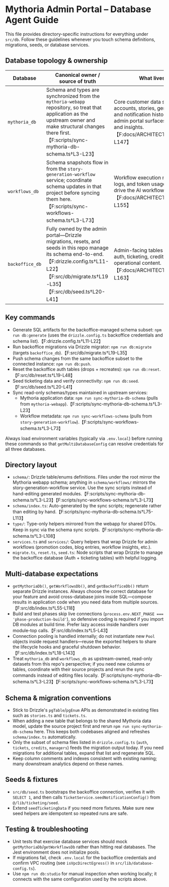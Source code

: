# Mythoria Admin Portal – Database Agent Guide

This file provides directory-specific instructions for everything under `src/db`. Follow these guidelines whenever you touch schema definitions, migrations, seeds, or database services.

## Database topology & ownership
| Database | Canonical owner / source of truth | What lives here | Access helpers |
| --- | --- | --- | --- |
| `mythoria_db` | Schema and types are synchronized from the `mythoria-webapp` repository, so treat that application as the upstream owner and make structural changes there first.【F:scripts/sync-mythoria-db-schema.ts†L3-L23】 | Core customer data such as accounts, stories, generated assets, and notification history that the admin portal surfaces for moderation and insights.【F:docs/ARCHITECTURE.md†L141-L147】 | Use `getMythoriaDb()` for Drizzle queries or the `db.mythoria` export when you only need the pooled client.【F:src/db/index.ts†L55-L118】 |
| `workflows_db` | Schema snapshots flow in from the `story-generation-workflow` service; coordinate schema updates in that project before syncing them here.【F:scripts/sync-workflows-schema.ts†L3-L73】 | Workflow execution metadata, run logs, and token usage metrics that drive the AI workflow dashboards.【F:docs/ARCHITECTURE.md†L149-L155】 | Use `getWorkflowsDb()` or `db.workflows`—they share the same pooled connection management as the other databases.【F:src/db/index.ts†L55-L118】 |
| `backoffice_db` | Fully owned by the admin portal—Drizzle migrations, resets, and seeds in this repo manage its schema end-to-end.【F:drizzle.config.ts†L11-L22】【F:src/db/migrate.ts†L19-L35】【F:src/db/seed.ts†L20-L41】 | Admin-facing tables for managers, auth, ticketing, credits, and other operational content.【F:docs/ARCHITECTURE.md†L157-L163】 | Prefer the shared `getBackofficeDb()` helper or `db.backoffice`; avoid instantiating your own `Pool` instances.【F:src/db/index.ts†L55-L118】 |

## Key commands
- Generate SQL artifacts for the backoffice-managed schema subset: `npm run db:generate` (uses the `drizzle.config.ts` backoffice credentials and schema list).【F:drizzle.config.ts†L11-L22】
- Run backoffice migrations via Drizzle migrator: `npm run db:migrate` (targets `backoffice_db`).【F:src/db/migrate.ts†L19-L35】
- Push schema changes from the same backoffice subset to the connected instance: `npm run db:push`.
- Reset the backoffice auth tables (drops + recreates): `npm run db:reset`.【F:src/db/reset.ts†L19-L48】
- Seed ticketing data and verify connectivity: `npm run db:seed`.【F:src/db/seed.ts†L20-L41】
- Sync read-only schemas/types maintained in upstream services:
  - Mythoria application data: `npm run sync-mythoria-db-schema` (pulls from `mythoria-webapp`).【F:scripts/sync-mythoria-db-schema.ts†L3-L23】
  - Workflow metadata: `npm run sync-workflows-schema` (pulls from `story-generation-workflow`).【F:scripts/sync-workflows-schema.ts†L3-L73】

Always load environment variables (typically via `.env.local`) before running these commands so that `getMultiDatabaseConfig` can resolve credentials for all three databases.

## Directory layout
- `schema/`: Drizzle table/enums definitions. Files under the root mirror the Mythoria webapp schema; anything in `schema/workflows/` mirrors the story-generation-workflow service. Use the sync scripts instead of hand-editing generated modules.【F:scripts/sync-mythoria-db-schema.ts†L3-L23】【F:scripts/sync-workflows-schema.ts†L3-L73】
- `schema/index.ts`: Auto-generated by the sync scripts; regenerate rather than editing by hand.【F:scripts/sync-mythoria-db-schema.ts†L75-L113】
- `type/`: Type-only helpers mirrored from the webapp for shared DTOs. Keep in sync via the schema sync scripts.【F:scripts/sync-mythoria-db-schema.ts†L3-L108】
- `services.ts` and `services/`: Query helpers that wrap Drizzle for admin workflows (promotion codes, blog entries, workflow insights, etc.).
- `migrate.ts`, `reset.ts`, `seed.ts`: Node scripts that wrap Drizzle to manage the backoffice database (Auth + ticketing tables) with helpful logging.

## Multi-database expectations
- `getMythoriaDb()`, `getWorkflowsDb()`, and `getBackofficeDb()` return separate Drizzle instances. Always choose the correct database for your feature and avoid cross-database joins inside SQL—compose results in application code when you need data from multiple sources.【F:src/db/index.ts†L55-L118】
- Build and test phases skip live connections (`process.env.NEXT_PHASE === 'phase-production-build'`), so defensive coding is required if you import DB modules at build time. Prefer lazy access inside handlers over module-top calls.【F:src/db/index.ts†L5-L43】
- Connection pooling is handled internally; do not instantiate new `Pool` objects inside request handlers—reuse the exported helpers to share the lifecycle hooks and graceful shutdown behavior.【F:src/db/index.ts†L18-L143】
- Treat `mythoria_db` and `workflows_db` as upstream-owned, read-only datasets from this repo's perspective; if you need new columns or tables, coordinate with their source projects and rerun the sync commands instead of editing files locally.【F:scripts/sync-mythoria-db-schema.ts†L3-L23】【F:scripts/sync-workflows-schema.ts†L3-L73】

## Schema & migration conventions
- Stick to Drizzle's `pgTable`/`pgEnum` APIs as demonstrated in existing files such as `stories.ts` and `tickets.ts`.
- When adding a new table that belongs to the shared Mythoria data model, update the source project first and rerun `npm run sync-mythoria-db-schema` here. This keeps both codebases aligned and refreshes `schema/index.ts` automatically.
- Only the subset of schema files listed in `drizzle.config.ts` (`auth`, `tickets`, `credits`, `managers`) feeds the migration output today. If you need migrations for additional tables, expand that list and regenerate SQL.
- Keep column comments and indexes consistent with existing naming; many downstream analytics depend on these names.

## Seeds & fixtures
- `src/db/seed.ts` bootstraps the backoffice connection, verifies it with `SELECT 1`, and then calls `TicketService.seedNotificationConfig()` from `@/lib/ticketing/seed`.
- Extend `seedTicketingData` if you need more fixtures. Make sure new seed helpers are idempotent so repeated runs are safe.

## Testing & troubleshooting
- Unit tests that exercise database services should mock `getMythoriaDb`/`getWorkflowsDb` rather than hitting real databases. The Jest environment does not initialize pools.
- If migrations fail, check `.env.local` for the backoffice credentials and confirm VPC routing (see `isVpcDirectEgress()` in `src/lib/database-config.ts`).
- Use `npm run db:studio` for manual inspection when working locally; it connects with the same configuration used by the scripts above.

